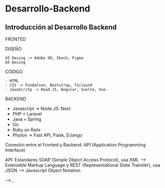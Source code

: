 # Desarrollo-Backend
Introducción al Desarrollo Backend
----
FRONTED

  DISEÑO
  
    UI Desing -> Adobe XD, Skech, Figma
    UX Desing 
  CÓDIGO
  
    - HTML
    - CSS -> Fundation, Bootstrap, Tailwind
    - JavaScritp -> Read.JS, Angular, Svelte, Vue.

BACKEND

  - Javascript -> Node.JS:  Next
  - PHP + Laravel
  - Java + Spring
  - Go
  - Ruby on Rails
  - Phyton -> Fast API, Flask, DJango

Conexión entre el Fronted y Backend: API (Application Programming Interface)

API: Estandares SOAP (Simple Object Access Protocol), usa XML  —> Extensible Markup Language y REST (Representational State Transfer), usa JSON  —> Javascript Object Notation.

 —> ,
